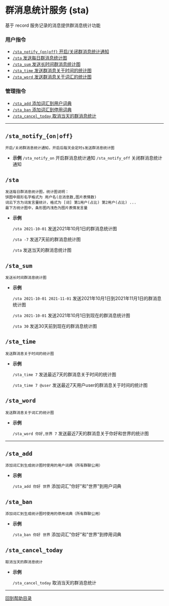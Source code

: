 # 群消息统计服务 (sta)

基于 record 服务记录的消息提供群消息统计功能

###  用户指令
- [`/sta_notify_{on|off}` 开启/关闭群消息统计通知](#sta_notify_onoff)
- [`/sta` 发送每日群消息统计图](#sta)
- [`/sta_sum` 发送长时间群消息统计图](#sta_sum)
- [`/sta_time` 发送群消息关于时间的统计图](#sta_time)
- [`/sta_word` 发送群消息关于词汇的统计图](#sta_word)

### 管理指令
- [`/sta_add` 添加词汇到用户词典](#sta_add)
- [`/sta_ban` 添加词汇到停用词典](#sta_ban)
- [`/sta_cancel_today` 取消当天的群消息统计](#sta_cancel_today)


---


## `/sta_notify_{on|off}`
```
开启/关闭群消息统计通知，开启后每天会定时s发送群消息统计图
```
- **示例**
    `/sta_notify_on` 开启群消息统计通知
    `/sta_notify_off` 关闭群消息统计通知


## `/sta`
```
发送每日群消息统计图，统计图说明：
饼图中扇形名字格式为 用户名(总消息数,图片表情数)
词云下方为词发言量统计，格式为 [词] 第1用户(占比) 第2用户(占比) ...
最下方统计图中，条形图内浅色为图片表情发言量
```

- **示例**

    `/sta 2021-10-01` 发送2021年10月1日的群消息统计图

    `/sta -7` 发送7天前的群消息统计图

    `/sta` 发送当天的群消息统计图


## `/sta_sum`
```
发送长时间群消息统计图
```

- **示例**

    `/sta 2021-10-01 2021-11-01` 发送2021年10月1日到2021年11月1日的群消息统计图

    `/sta 2021-10-01` 发送2021年10月1日到现在的群消息统计图

    `/sta 30` 发送30天前到现在的群消息统计图


## `/sta_time`
```
发送群消息关于时间的统计图
```
- **示例**

    `/sta_time 7` 发送最近7天的群消息关于时间的统计图

    `/sta_time 7 @user` 发送最近7天用户user的群消息关于时间的统计图


## `/sta_word`
```
发送群消息关于词汇的统计图
```
- **示例**

    `/sta_word 你好,世界 7` 发送最近7天的群消息关于你好和世界的统计图


---

## `/sta_add`
```
添加词汇到生成统计图时使用的用户词典（所有群聊公用）
```
- **示例**

    `/sta_add 你好 世界` 添加词汇"你好"和"世界"到用户词典


## `/sta_ban`
```
添加词汇到生成统计图时使用的停用词典（所有群聊公用）
```
- **示例**

    `/sta_ban 你好 世界` 添加词汇"你好"和"世界"到停用词典



## `/sta_cancel_today`
```
取消当天的群消息统计
```
- **示例**

    `/sta_cancel_today` 取消当天的群消息统计






--- 

[回到帮助目录](./main.md)